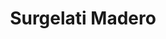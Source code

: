 ---
layout: realizzazione
nome: "Surgelati Madero"
title: "Surgelati Madero"
citta: "Pistoia"
google_maps: "https://maps.app.goo.gl/ZeFJHqptNeE9tmXg6"
tipo:
    - supermercato
    - pesce
cartella_foto: "surgelati-madero-pistoia"
foto_copertina: "prospettiva interno.webp"
immagini:
    - "esterno parcheggio cavallotti.webp"
    - "pano interno.webp"
    - "prodotti 3.webp"
    - "prospettiva interno.webp"
    - "esterno.webp"
    - "prodotti 1.webp"
    - "prodotti 4.webp"
    - "pano interno dal fondo.webp"
    - "prodotti 2.webp"
    - "prodotti 5.webp"
---